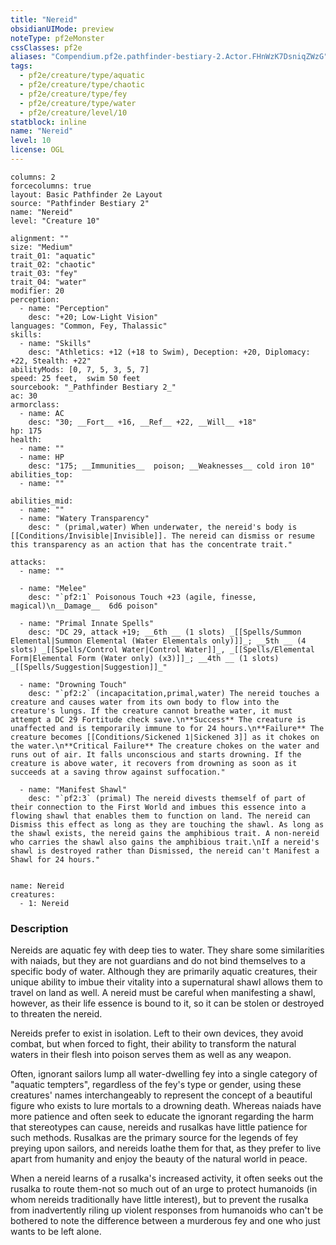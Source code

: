 ```yaml
---
title: "Nereid"
obsidianUIMode: preview
noteType: pf2eMonster
cssClasses: pf2e
aliases: "Compendium.pf2e.pathfinder-bestiary-2.Actor.FHnWzK7DsniqZWzG" 
tags:
  - pf2e/creature/type/aquatic
  - pf2e/creature/type/chaotic
  - pf2e/creature/type/fey
  - pf2e/creature/type/water
  - pf2e/creature/level/10
statblock: inline
name: "Nereid"
level: 10
license: OGL
---
```


```statblock
columns: 2
forcecolumns: true
layout: Basic Pathfinder 2e Layout
source: "Pathfinder Bestiary 2"
name: "Nereid"
level: "Creature 10"

alignment: ""
size: "Medium"
trait_01: "aquatic"
trait_02: "chaotic"
trait_03: "fey"
trait_04: "water"
modifier: 20
perception:
  - name: "Perception"
    desc: "+20; Low-Light Vision"
languages: "Common, Fey, Thalassic"
skills:
  - name: "Skills"
    desc: "Athletics: +12 (+18 to Swim), Deception: +20, Diplomacy: +22, Stealth: +22"
abilityMods: [0, 7, 5, 3, 5, 7]
speed: 25 feet,  swim 50 feet
sourcebook: "_Pathfinder Bestiary 2_"
ac: 30
armorclass:
  - name: AC
    desc: "30; __Fort__ +16, __Ref__ +22, __Will__ +18"
hp: 175
health:
  - name: ""
  - name: HP
    desc: "175; __Immunities__  poison; __Weaknesses__ cold iron 10"
abilities_top:
  - name: ""

abilities_mid:
  - name: ""
  - name: "Watery Transparency"
    desc: " (primal,water) When underwater, the nereid's body is [[Conditions/Invisible|Invisible]]. The nereid can dismiss or resume this transparency as an action that has the concentrate trait."

attacks:
  - name: ""

  - name: "Melee"
    desc: "`pf2:1` Poisonous Touch +23 (agile, finesse, magical)\n__Damage__  6d6 poison"

  - name: "Primal Innate Spells"
    desc: "DC 29, attack +19; __6th __ (1 slots) _[[Spells/Summon Elemental|Summon Elemental (Water Elementals only)]]_; __5th __ (4 slots) _[[Spells/Control Water|Control Water]]_, _[[Spells/Elemental Form|Elemental Form (Water only) (x3)]]_; __4th __ (1 slots) _[[Spells/Suggestion|Suggestion]]_"

  - name: "Drowning Touch"
    desc: "`pf2:2` (incapacitation,primal,water) The nereid touches a creature and causes water from its own body to flow into the creature's lungs. If the creature cannot breathe water, it must attempt a DC 29 Fortitude check save.\n**Success** The creature is unaffected and is temporarily immune to for 24 hours.\n**Failure** The creature becomes [[Conditions/Sickened 1|Sickened 3]] as it chokes on the water.\n**Critical Failure** The creature chokes on the water and runs out of air. It falls unconscious and starts drowning. If the creature is above water, it recovers from drowning as soon as it succeeds at a saving throw against suffocation."

  - name: "Manifest Shawl"
    desc: "`pf2:3` (primal) The nereid divests themself of part of their connection to the First World and imbues this essence into a flowing shawl that enables them to function on land. The nereid can Dismiss this effect as long as they are touching the shawl. As long as the shawl exists, the nereid gains the amphibious trait. A non-nereid who carries the shawl also gains the amphibious trait.\nIf a nereid's shawl is destroyed rather than Dismissed, the nereid can't Manifest a Shawl for 24 hours."
 
```

```encounter-table
name: Nereid
creatures:
  - 1: Nereid
```


### Description
Nereids are aquatic fey with deep ties to water. They share some similarities with naiads, but they are not guardians and do not bind themselves to a specific body of water. Although they are primarily aquatic creatures, their unique ability to imbue their vitality into a supernatural shawl allows them to travel on land as well. A nereid must be careful when manifesting a shawl, however, as their life essence is bound to it, so it can be stolen or destroyed to threaten the nereid.

Nereids prefer to exist in isolation. Left to their own devices, they avoid combat, but when forced to fight, their ability to transform the natural waters in their flesh into poison serves them as well as any weapon.

Often, ignorant sailors lump all water-dwelling fey into a single category of "aquatic tempters", regardless of the fey's type or gender, using these creatures' names interchangeably to represent the concept of a beautiful figure who exists to lure mortals to a drowning death. Whereas naiads have more patience and often seek to educate the ignorant regarding the harm that stereotypes can cause, nereids and rusalkas have little patience for such methods. Rusalkas are the primary source for the legends of fey preying upon sailors, and nereids loathe them for that, as they prefer to live apart from humanity and enjoy the beauty of the natural world in peace.

When a nereid learns of a rusalka's increased activity, it often seeks out the rusalka to route them-not so much out of an urge to protect humanoids (in whom nereids traditionally have little interest), but to prevent the rusalka from inadvertently riling up violent responses from humanoids who can't be bothered to note the difference between a murderous fey and one who just wants to be left alone.
